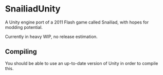 # SnailiadUnity
A Unity engine port of a 2011 Flash game called Snailiad, with hopes for modding potential.

Currently in heavy WIP, no release estimation.

## Compiling
You should be able to use an up-to-date version of Unity in order to compile this.
